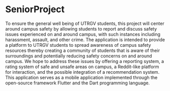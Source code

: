 # SeniorProject

To ensure the general well being of UTRGV students, this project will center around campus safety by allowing students to report and discuss safety issues experienced on and around campus, with such instances including harassment, assault, and other crime. The application is intended to provide a platform to UTRGV students to spread awareness of campus safety resources thereby creating a community of students that is aware of their surroundings and potentially reducing safety concerns on and around campus. We hope to address these issues by offering a reporting system, a rating system of safe and unsafe areas on campus, a Reddit-like platform for interaction, and the possible integration of a recommendation system. This application serves as a mobile application implemented through the open-source framework Flutter and the Dart programming language.